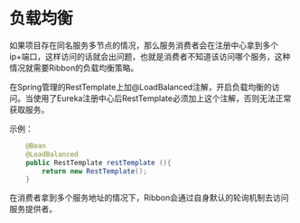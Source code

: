 # 负载均衡

如果项目存在同名服务多节点的情况，那么服务消费者会在注册中心拿到多个ip+端口，这样访问的话就会出问题，也就是消费者不知道该访问哪个服务，这种情况就需要Ribbon的负载均衡策略。

在Spring管理的RestTemplate上加@LoadBalanced注解，开启负载均衡的访问。当使用了Eureka注册中心后RestTemplate必须加上这个注解，否则无法正常获取服务。

示例：

```java
    @Bean
	@LoadBalanced
	public RestTemplate restTemplate (){
		return new RestTemplate();
    }
```

在消费者拿到多个服务地址的情况下，Ribbon会通过自身默认的轮询机制去访问服务提供者。